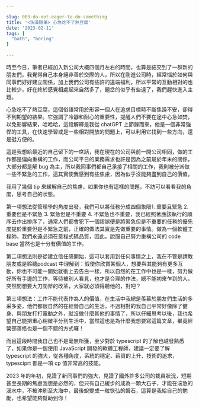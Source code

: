 ```yaml
---

slug: 003-do-not-eager-to-do-something
title: '<洗澡隨筆> 心急吃不了熱豆腐'
date: '2023-02-11'
tags: [
  "bath", "boring"
]

---
```


時至今日，筆者已經加入新公司大概四個月左右的時間，也算是結交到了一群新的朋友們，我覺得自己本身絕非善於交際的人，所以在剛進公司時，經常惱於如何與同事們好好建立關係，加上我們公司有些許的遠端福利，所以平常的互動相對的也比較少，好在終於感覺相處起來自然多了，題岔的似乎有些遠了，我們趕快進入主題。

心急吃不了熱豆腐，這個俗語常用於形容一個人在追求目標時不斷焦躁不安，卻得不到期望的結果。它強調了冷靜和耐心的重要性，提醒人們不要在途中心急如焚，以免影響結果，哈哈哈，這段解釋是我從 chatGPT 上節錄而來，他是一個非常強悍的工具，在快速學習或是一些相對開放的問題上，可以利用它找到一些方向，還是挺方便的。

這是我想給最近的自己留下的一席話，我在現在的公司與前一間公司相同，做的工作都是偏向重構的工作，而公司平日的業務需求也許是因為之前屬於年末的關係，大部分都是解 bug 為主，所以我同事們都自己承接了相關的工作，我則被分派做一些不緊急的工作，這其實使我感到有些焦慮，因為似乎沒能夠盡到自己的價值。

我用了幾個 tip 來緩解自己的焦慮，如果你也有這樣的問題，不訪可以看看我的角度，思考自己的狀態。

第一項想法從管理學的角度出發，我們可以將任務分成四個象限1. 重要且緊急 2. 重要但是不緊急 3. 緊急但是不重要 4. 不緊急也不重要，我已經照著應該執行的順序去作出排序了，通常人們都會犯下一個謬誤便是將緊急但是不重要的任務的優先度提於重要但是不緊急之前，正確的做法其實是先做重要的事情。做為一個軟體工程師，我們永遠必須在意程式碼品質，因此，說服自己努力重構公司的 code base 當然也是十分有價值的工作。

第二項想法則是從建立信任感開始，這可以套用到任何事情之上，我在不管是請教朋友或是聆聽podcast 中理解到：假使你欣賞某個人，想要與其能夠有更多互動，你也不可能一開始就衝上去告白一樣，所以自然的在工作中也是一樣，努力做好所有手邊的工作，等待被別人看見，也才是合理的作法，總不能初來乍到的人，突然間想要大刀闊斧的改革，大家就必須得聽他的，對吧？

第三項想法：工作不能代表作為人的價值，在生活中我總是羨慕於朋友們生活的多采多姿，他們都很自然的在經營自己的生活，不過相對的我自己平常好像除了健身、與朋友打打電動之外，就沒做什麼其他的事情了，所以仔細思考以後，我也希望自己能把重心稍微平分到生活中，當然這也是為什麼我想要寫這篇文章，畢竟經營部落格也是一個不錯的方式囉！

而且這段時間我自己也不是毫無所獲，至少對於 typescript 的了解也越發熟悉了，如果你是一個使用 JavaScript 開發的軟體工程師，建議一定要了解 typescript 的強大，從各種角度，系統的穩定、薪資的上升、技術的追求，typesciprt 都是一項 cp 值非常高的技能。

2023 年的年初，見證了新同事們的強大，見證了國外許多公司的裁員狀況，短期甚至長期的焦慮我想是必然的，但只有自己緩步的成為一顆大石子，才能在湍急的溪水中，不被沖刷至大海中，最後蛻變成一粒恢弘的磐石，這算是我給自己的勉勵，也希望能夠幫助到你！

